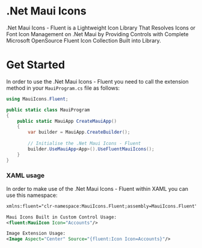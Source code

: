 # .Net Maui Icons

.Net Maui Icons - Fluent is a Lightweight Icon Library That Resolves Icons or Font Icon Management on .Net Maui by Providing Controls with Complete Microsoft OpenSource Fluent Icon Collection Built into Library.

# Get Started
In order to use the .Net Maui Icons - Fluent you need to call the extension method in your `MauiProgram.cs` file as follows:

```csharp
using MauiIcons.Fluent;

public static class MauiProgram
{
	public static MauiApp CreateMauiApp()
	{
		var builder = MauiApp.CreateBuilder();
		
		// Initialise the .Net Maui Icons - Fluent
		builder.UseMauiApp<App>().UseFluentMauiIcons();
	}
}
```

### XAML usage

In order to make use of the .Net Maui Icons - Fluent within XAML you can use this namespace:

```xml
xmlns:fluent="clr-namespace:MauiIcons.Fluent;assembly=MauiIcons.Fluent"

Maui Icons Built in Custom Control Usage:
<fluent:MauiIcon Icon="Accounts"/>

Image Extension Usage:
<Image Aspect="Center" Source="{fluent:Icon Icon=Accounts}"/>

```
